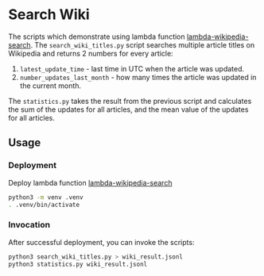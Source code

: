 # Search Wiki
The scripts which demonstrate using lambda function [lambda-wikipedia-search](https://github.com/grubberr/upside-aws-lambda/tree/main/lambda-wikipedia-search).
The `search_wiki_titles.py` script searches multiple article titles on Wikipedia and returns 2 numbers for every article:
  1. `latest_update_time` - last time in UTC when the article was updated.
  2. `number_updates_last_month` - how many times the article was updated in the current month.

The `statistics.py` takes the result from the previous script and calculates
the sum of the updates for all articles, and the mean value of the updates for all articles.

## Usage
### Deployment
Deploy lambda function [lambda-wikipedia-search](https://github.com/grubberr/upside-aws-lambda/blob/main/lambda-wikipedia-search/README.md)

```bash
python3 -m venv .venv
. .venv/bin/activate
```

### Invocation

After successful deployment, you can invoke the scripts:

```bash
python3 search_wiki_titles.py > wiki_result.jsonl
python3 statistics.py wiki_result.jsonl
```
